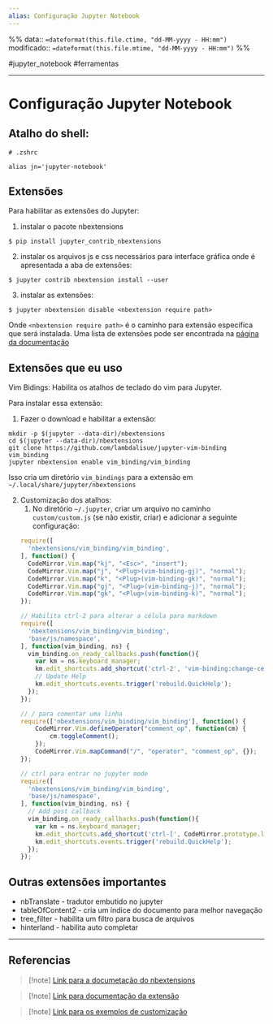 ```yaml
---
alias: Configuração Jupyter Notebook
---
```

%%
data:: `=dateformat(this.file.ctime, "dd-MM-yyyy - HH:mm")`
modificado:: `=dateformat(this.file.mtime, "dd-MM-yyyy - HH:mm")`
%%

#jupyter_notebook #ferramentas 

----
# Configuração Jupyter Notebook

## Atalho do shell:

```shell
# .zshrc

alias jn='jupyter-notebook'
```

## Extensões

Para habilitar as extensões do Jupyter:

1. instalar o pacote nbextensions

```shell
$ pip install jupyter_contrib_nbextensions
```

2. instalar os arquivos js e css necessários para interface gráfica onde é apresentada a aba de extensões:

```shell
$ jupyter contrib nbextension install --user
```

3. instalar as extensões:

```shell
$ jupyter nbextension disable <nbextension require path>
```

Onde `<nbextension require path>`  é o caminho para extensão específica que será instalada. Uma lista de extensões pode ser encontrada na [página da documentação](https://jupyter-contrib-nbextensions.readthedocs.io/en/latest/nbextensions.html)

## Extensões que eu uso

Vim Bidings: Habilita os atalhos de teclado do vim para Jupyter.

Para instalar essa extensão:

1. Fazer o download e habilitar a extensão:

```shell
mkdir -p $(jupyter --data-dir)/nbextensions
cd $(jupyter --data-dir)/nbextensions
git clone https://github.com/lambdalisue/jupyter-vim-binding vim_binding
jupyter nbextension enable vim_binding/vim_binding
```

Isso cria um diretório `vim_bindings` para a extensão em `~/.local/share/jupyter/nbextensions` 

2. Customização dos atalhos:
	1. No diretório `~/.jupyter`, criar um arquivo no caminho `custom/custom.js` (se não existir, criar) e adicionar a seguinte configuração:
	```js
	require([
	  'nbextensions/vim_binding/vim_binding',   
	], function() {
	  CodeMirror.Vim.map("kj", "<Esc>", "insert");
	  CodeMirror.Vim.map("j", "<Plug>(vim-binding-gj)", "normal");
	  CodeMirror.Vim.map("k", "<Plug>(vim-binding-gk)", "normal");
	  CodeMirror.Vim.map("gj", "<Plug>(vim-binding-j)", "normal");
	  CodeMirror.Vim.map("gk", "<Plug>(vim-binding-k)", "normal");
	});

	// Habilita ctrl-2 para alterar a célula para markdown
	require([
	  'nbextensions/vim_binding/vim_binding',
	  'base/js/namespace',
	], function(vim_binding, ns) {
	  vim_binding.on_ready_callbacks.push(function(){
	    var km = ns.keyboard_manager;
	    km.edit_shortcuts.add_shortcut('ctrl-2', 'vim-binding:change-cell-to-markdown', true);
	    // Update Help
	    km.edit_shortcuts.events.trigger('rebuild.QuickHelp');
	  });
	});

	// / para comentar uma linha
	require(['nbextensions/vim_binding/vim_binding'], function() {
	    CodeMirror.Vim.defineOperator("comment_op", function(cm) {
	        cm.toggleComment();
	    });
	    CodeMirror.Vim.mapCommand("/", "operator", "comment_op", {});
	});

	// ctrl para entrar no jupyter mode
	require([
	  'nbextensions/vim_binding/vim_binding',
	  'base/js/namespace',
	], function(vim_binding, ns) {
	  // Add post callback
	  vim_binding.on_ready_callbacks.push(function(){
	    var km = ns.keyboard_manager;
	    km.edit_shortcuts.add_shortcut('ctrl-[', CodeMirror.prototype.leaveNormalMode, true);
	    km.edit_shortcuts.events.trigger('rebuild.QuickHelp');
	  });
	});
	``` 

## Outras extensões importantes

- nbTranslate - tradutor embutido no jupyter
- tableOfContent2 - cria um índice do documento para melhor navegação
- tree_filter - habilita um filtro para busca de arquivos
- hinterland - habilita auto completar 

____
## Referencias

>[!note] [Link para a documetação do nbextensions](https://jupyter-contrib-nbextensions.readthedocs.io/en/latest/index.html)

>[!note] [Link para documentação da extensão](https://github.com/lambdalisue/jupyter-vim-binding)

>[!note] [Link para os exemplos de customização](https://github.com/lambdalisue/jupyter-vim-binding/wiki/Customization)







